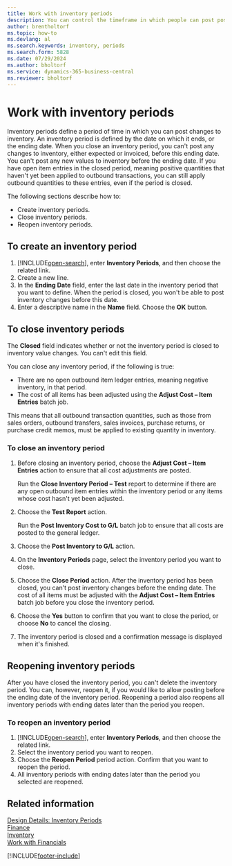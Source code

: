 ```yaml
---
title: Work with inventory periods
description: You can control the timeframe in which people can post post changes to inventory by defining inventory periods.
author: brentholtorf
ms.topic: how-to
ms.devlang: al
ms.search.keywords: inventory, periods
ms.search.form: 5828
ms.date: 07/29/2024
ms.author: bholtorf
ms.service: dynamics-365-business-central
ms.reviewer: bholtorf
---
```


# Work with inventory periods

Inventory periods define a period of time in which you can post changes to inventory. An inventory period is defined by the date on which it ends, or the ending date. When you close an inventory period, you can't post any changes to inventory, either expected or invoiced, before this ending date. You can't post any new values to inventory before the ending date. If you have open item entries in the closed period, meaning positive quantities that haven't yet been applied to outbound transactions, you can still apply outbound quantities to these entries, even if the period is closed.  

The following sections describe how to:

* Create inventory periods.  
* Close inventory periods.  
* Reopen inventory periods.  

## To create an inventory period

1. [!INCLUDE[open-search](includes/open-search.md)], enter **Inventory Periods**, and then choose the related link.  
2. Create a new line.  
3. In the **Ending Date** field, enter the last date in the inventory period that you want to define. When the period is closed, you won't be able to post inventory changes before this date.  
4. Enter a descriptive name in the **Name** field. Choose the **OK** button.  

## To close inventory periods

The **Closed** field indicates whether or not the inventory period is closed to inventory value changes. You can't edit this field.  

You can close any inventory period, if the following is true:  

* There are no open outbound item ledger entries, meaning negative inventory, in that period.  
* The cost of all items has been adjusted using the **Adjust Cost – Item Entries** batch job.  

This means that all outbound transaction quantities, such as those from sales orders, outbound transfers, sales invoices, purchase returns, or purchase credit memos, must be applied to existing quantity in inventory.  

### To close an inventory period  

1. Before closing an inventory period, choose the **Adjust Cost – Item Entries** action to ensure that all cost adjustments are posted.

    Run the **Close Inventory Period – Test** report to determine if there are any open outbound item entries within the inventory period or any items whose cost hasn't yet been adjusted.  
2. Choose the **Test Report** action.  

    Run the **Post Inventory Cost to G/L** batch job to ensure that all costs are posted to the general ledger.  
3. Choose the **Post Inventory to G/L** action.  
4. On the **Inventory Periods** page, select the inventory period you want to close.  
5. Choose the **Close Period** action. After the inventory period has been closed, you can't post inventory changes before the ending date. The cost of all items must be adjusted with the **Adjust Cost – Item Entries** batch job before you close the inventory period.  
6. Choose the **Yes** button to confirm that you want to close the period, or choose **No** to cancel the closing.  
7. The inventory period is closed and a confirmation message is displayed when it's finished.  

## Reopening inventory periods  
After you have closed the inventory period, you can't delete the inventory period. You can, however, reopen it, if you would like to allow posting before the ending date of the inventory period. Reopening a period also reopens all inventory periods with ending dates later than the period you reopen.  

### To reopen an inventory period  
1. [!INCLUDE[open-search](includes/open-search.md)], enter **Inventory Periods**, and then choose the related link.  
2. Select the inventory period you want to reopen.  
3. Choose the **Reopen Period** period action. Confirm that you want to reopen the period.  
4. All inventory periods with ending dates later than the period you selected are reopened.  

## Related information  
[Design Details: Inventory Periods](design-details-inventory-periods.md)    
[Finance](finance.md)    
[Inventory](inventory-manage-inventory.md)    
[Work with Financials](ui-work-product.md)  


[!INCLUDE[footer-include](includes/footer-banner.md)]

